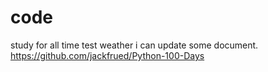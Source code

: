 # code
study for all time
test weather i can update some document.
https://github.com/jackfrued/Python-100-Days
